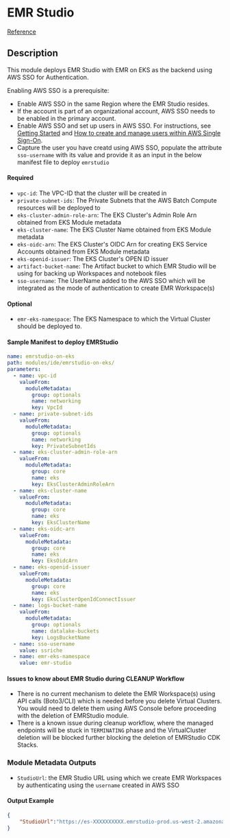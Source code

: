 # EMR Studio

[Reference](https://aws.amazon.com/blogs/big-data/configure-amazon-emr-studio-and-amazon-eks-to-run-notebooks-with-amazon-emr-on-eks/)

## Description

This module deploys EMR Studio with EMR on EKS as the backend using AWS SSO for Authentication.

Enabling AWS SSO is a prerequisite:

- Enable AWS SSO in the same Region where the EMR Studio resides.
- If the account is part of an organizational account, AWS SSO needs to be enabled in the primary account.
- Enable AWS SSO and set up users in AWS SSO. For instructions, see [Getting Started](https://docs.aws.amazon.com/singlesignon/latest/userguide/getting-started.html) and [How to create and manage users within AWS Single Sign-On](https://aws.amazon.com/blogs/security/how-to-create-and-manage-users-within-aws-sso/).
- Capture the user you have creatd using AWS SSO, populate the attribute `sso-username` with its value and provide it as an input in the below manifest file to deploy `emrstudio`

#### Required

- `vpc-id`: The VPC-ID that the cluster will be created in
- `private-subnet-ids`: The Private Subnets that the AWS Batch Compute resources will be deployed to
- `eks-cluster-admin-role-arn`: The EKS Cluster's Admin Role Arn obtained from EKS Module metadata
- `eks-cluster-name`: The EKS Cluster Name obtained from EKS Module metadata
- `eks-oidc-arn`: The EKS Cluster's OIDC Arn for creating EKS Service Accounts obtained from EKS Module metadata
- `eks-openid-issuer`: The EKS Cluster's OPEN ID issuer
- `artifact-bucket-name`: The Artifact bucket to which EMR Studio will be using for backing up Workspaces and notebook files
- `sso-username`: The UserName added to the AWS SSO which will be integrated as the mode of authentication to create EMR Workspace(s)

#### Optional

- `emr-eks-namespace`: The EKS Namespace to which the Virtual Cluster should be deployed to.

#### Sample Manifest to deploy EMRStudio

```yaml
name: emrstudio-on-eks
path: modules/ide/emrstudio-on-eks/
parameters:
  - name: vpc-id
    valueFrom:
      moduleMetadata:
        group: optionals
        name: networking
        key: VpcId
  - name: private-subnet-ids
    valueFrom:
      moduleMetadata:
        group: optionals
        name: networking
        key: PrivateSubnetIds
  - name: eks-cluster-admin-role-arn
    valueFrom:
      moduleMetadata:
        group: core
        name: eks
        key: EksClusterAdminRoleArn
  - name: eks-cluster-name
    valueFrom:
      moduleMetadata:
        group: core
        name: eks
        key: EksClusterName
  - name: eks-oidc-arn
    valueFrom:
      moduleMetadata:
        group: core
        name: eks
        key: EksOidcArn
  - name: eks-openid-issuer
    valueFrom:
      moduleMetadata:
        group: core
        name: eks
        key: EksClusterOpenIdConnectIssuer
  - name: logs-bucket-name
    valueFrom:
      moduleMetadata:
        group: optionals
        name: datalake-buckets
        key: LogsBucketName
  - name: sso-username
    value: ssriche
  - name: emr-eks-namespace
    value: emr-studio
```

#### Issues to know about EMR Studio during CLEANUP Workflow

- There is no current mechanism to delete the EMR Workspace(s) using API calls (Boto3/CLI) which is needed before you delete Virtual Clusters. You would need to delete them using AWS Console before proceeding with the deletion of EMRStudio module.
- There is a known issue during cleanup workflow, where the managed endpoints will be stuck in `TERMINATING` phase and the VirtualCluster deletion will be blocked further blocking the deletion of EMRStudio CDK Stacks.

### Module Metadata Outputs

- `StudioUrl`: the EMR Studio URL using which we create EMR Workspaces by authenticating using the `username` created in AWS SSO

#### Output Example

```json
{
    "StudioUrl":"https://es-XXXXXXXXXX.emrstudio-prod.us-west-2.amazonaws.com",
}
